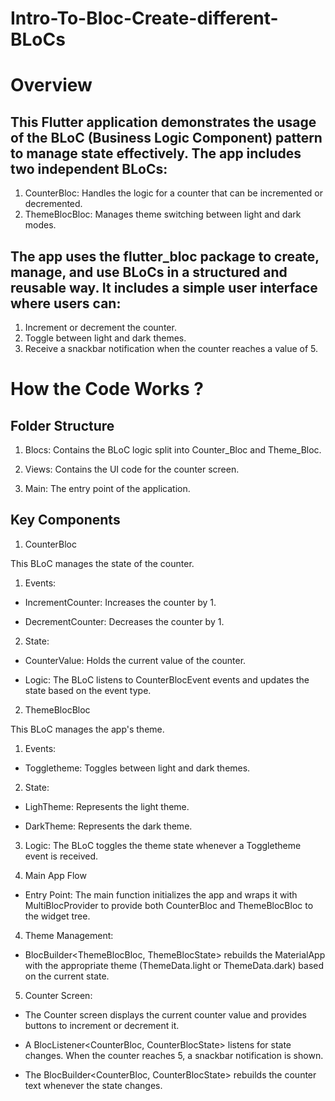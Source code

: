 # Intro-To-Bloc-Create-different-BLoCs
# Overview

## This Flutter application demonstrates the usage of the BLoC (Business Logic Component) pattern to manage state effectively. The app includes two independent BLoCs:

1. CounterBloc: Handles the logic for a counter that can be incremented or decremented.
2. ThemeBlocBloc: Manages theme switching between light and dark modes.
   
## The app uses the flutter_bloc package to create, manage, and use BLoCs in a structured and reusable way. It includes a simple user interface where users can:

1. Increment or decrement the counter.
2. Toggle between light and dark themes.
3. Receive a snackbar notification when the counter reaches a value of 5.
   
# How the Code Works ? 

## Folder Structure

1. Blocs: Contains the BLoC logic split into Counter_Bloc and Theme_Bloc.

2. Views: Contains the UI code for the counter screen.

3. Main: The entry point of the application.

## Key Components

1. CounterBloc

This BLoC manages the state of the counter.

  1. Events:
  
  - IncrementCounter: Increases the counter by 1.
  
  - DecrementCounter: Decreases the counter by 1.
  
  2. State:
  
  - CounterValue: Holds the current value of the counter.
  
  - Logic: The BLoC listens to CounterBlocEvent events and updates the state based on the event type.

2. ThemeBlocBloc

  This BLoC manages the app's theme.
  
  1. Events:
  
  - Toggletheme: Toggles between light and dark themes.
  
  2. State:
  
  - LighTheme: Represents the light theme.
  
  - DarkTheme: Represents the dark theme.
  
  3. Logic: The BLoC toggles the theme state whenever a Toggletheme event is received.

3. Main App Flow

- Entry Point: The main function initializes the app and wraps it with MultiBlocProvider to provide both CounterBloc and ThemeBlocBloc to the widget tree.

4. Theme Management:

- BlocBuilder<ThemeBlocBloc, ThemeBlocState> rebuilds the MaterialApp with the appropriate theme (ThemeData.light or ThemeData.dark) based on the current state.

5. Counter Screen:

- The Counter screen displays the current counter value and provides buttons to increment or decrement it.

- A BlocListener<CounterBloc, CounterBlocState> listens for state changes. When the counter reaches 5, a snackbar notification is shown.

- The BlocBuilder<CounterBloc, CounterBlocState> rebuilds the counter text whenever the state changes.
